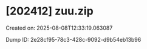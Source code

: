 # [202412] zuu.zip

Created on: 2025-08-08T12:33:19.063087

Dump ID: 2e28cf95-78c3-428c-9092-d9b54eb13b96
